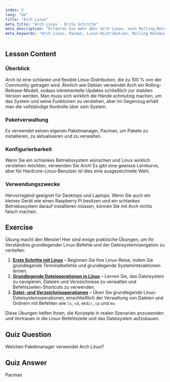 ```yaml
---
index: 9
lang: "de"
title: "Arch Linux"
meta_title: "Arch Linux - Erste Schritte"
meta_description: "Erfahren Sie mehr über Arch Linux, sein Rolling-Release-Modell und den Pacman-Paketmanager. Verstehen Sie, warum Arch großartig für Anfänger und fortgeschrittene Benutzer ist, die Kontrolle suchen."
meta_keywords: "Arch Linux, Pacman, Linux-Distribution, Rolling Release, Linux-Tutorial, Anfängerleitfaden, leichtgewichtiges OS"
---
```


## Lesson Content

### Überblick

Arch ist eine schlanke und flexible Linux-Distribution, die zu 100 % von der Community getragen wird. Ähnlich wie Debian verwendet Arch ein Rolling-Release-Modell, sodass inkrementelle Updates schließlich zur stabilen Version werden. Man muss sich wirklich die Hände schmutzig machen, um das System und seine Funktionen zu verstehen, aber im Gegenzug erhält man die vollständige Kontrolle über sein System.

### Paketverwaltung

Es verwendet seinen eigenen Paketmanager, Pacman, um Pakete zu installieren, zu aktualisieren und zu verwalten.

### Konfigurierbarkeit

Wenn Sie ein schlankes Betriebssystem wünschen und Linux wirklich verstehen möchten, verwenden Sie Arch! Es gibt eine gewisse Lernkurve, aber für Hardcore-Linux-Benutzer ist dies eine ausgezeichnete Wahl.

### Verwendungszwecke

Hervorragend geeignet für Desktops und Laptops. Wenn Sie auch ein kleines Gerät wie einen Raspberry Pi besitzen und ein schlankes Betriebssystem darauf installieren müssen, können Sie mit Arch nichts falsch machen.

## Exercise

Übung macht den Meister! Hier sind einige praktische Übungen, um Ihr Verständnis grundlegender Linux-Befehle und der Dateisystemnavigation zu vertiefen:

1. **[Erste Schritte mit Linux](https://labex.io/de/labs/linux-getting-started-with-linux-446315)** – Beginnen Sie Ihre Linux-Reise, indem Sie grundlegende Terminalbefehle und grundlegende Systeminteraktionen lernen.
2. **[Grundlegende Dateioperationen in Linux](https://labex.io/de/labs/linux-basic-file-operations-in-linux-18001)** – Lernen Sie, das Dateisystem zu navigieren, Dateien und Verzeichnisse zu verwalten und Befehlszeilen-Shortcuts zu verwenden.
3. **[Datei- und Verzeichnisoperationen](https://labex.io/de/labs/linux-file-and-directory-operations-17997)** – Üben Sie grundlegende Linux-Dateisystemoperationen, einschließlich der Verwaltung von Dateien und Ordnern mit Befehlen wie `ls`, `cd`, `mkdir`, `cp` und `mv`.

Diese Übungen helfen Ihnen, die Konzepte in realen Szenarien anzuwenden und Vertrauen in die Linux-Befehlszeile und das Dateisystem aufzubauen.

## Quiz Question

Welchen Paketmanager verwendet Arch Linux?

## Quiz Answer

Pacman